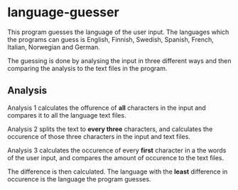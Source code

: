 # language-guesser

This program guesses the language of the user input. The languages which the programs can guess is English, Finnish, Swedish, Spanish, French, Italian, Norwegian and German.

The guessing is done by analysing the input in three different ways and then comparing the analysis to the text files in the program.

## Analysis

Analysis 1 calculates the offurence of **all** characters in the input and compares it to all the language text files.

Analysis 2 splits the text to **every three** characters, and calculates the occurence of those three characters in the input and text files.

Analysis 3 calculates the occurence of every **first** character in a the words of the user input, and compares the amount of occurence to the text files.


The difference is then calculated. The language with the **least** difference in occurence is the language the program guesses.
